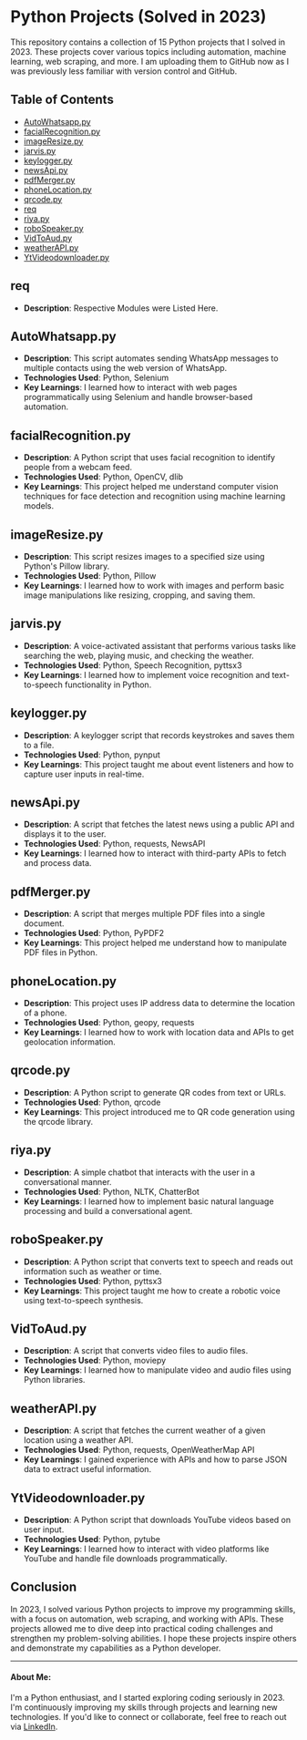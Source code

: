 # Python Projects (Solved in 2023)

This repository contains a collection of 15 Python projects that I solved in 2023. These projects cover various topics including automation, machine learning, web scraping, and more. I am uploading them to GitHub now as I was previously less familiar with version control and GitHub.

## Table of Contents
- [AutoWhatsapp.py](#autowhatsapppy)
- [facialRecognition.py](#facialrecognitionpy)
- [imageResize.py](#imageresizepy)
- [jarvis.py](#jarvispy)
- [keylogger.py](#keyloggerpy)
- [newsApi.py](#newsapipy)
- [pdfMerger.py](#pdfmergerpy)
- [phoneLocation.py](#phonelocationpy)
- [qrcode.py](#qrcodepy)
- [req](#req)
- [riya.py](#riyapy)
- [roboSpeaker.py](#robospeakerpy)
- [VidToAud.py](#vidtoaudpy)
- [weatherAPI.py](#weatherapipy)
- [YtVideodownloader.py](#ytvideodownloaderpy)

## req
- **Description**: Respective Modules were Listed Here.

## AutoWhatsapp.py
- **Description**: This script automates sending WhatsApp messages to multiple contacts using the web version of WhatsApp.
- **Technologies Used**: Python, Selenium
- **Key Learnings**: I learned how to interact with web pages programmatically using Selenium and handle browser-based automation.

## facialRecognition.py
- **Description**: A Python script that uses facial recognition to identify people from a webcam feed.
- **Technologies Used**: Python, OpenCV, dlib
- **Key Learnings**: This project helped me understand computer vision techniques for face detection and recognition using machine learning models.

## imageResize.py
- **Description**: This script resizes images to a specified size using Python's Pillow library.
- **Technologies Used**: Python, Pillow
- **Key Learnings**: I learned how to work with images and perform basic image manipulations like resizing, cropping, and saving them.

## jarvis.py
- **Description**: A voice-activated assistant that performs various tasks like searching the web, playing music, and checking the weather.
- **Technologies Used**: Python, Speech Recognition, pyttsx3
- **Key Learnings**: I learned how to implement voice recognition and text-to-speech functionality in Python.

## keylogger.py
- **Description**: A keylogger script that records keystrokes and saves them to a file.
- **Technologies Used**: Python, pynput
- **Key Learnings**: This project taught me about event listeners and how to capture user inputs in real-time.

## newsApi.py
- **Description**: A script that fetches the latest news using a public API and displays it to the user.
- **Technologies Used**: Python, requests, NewsAPI
- **Key Learnings**: I learned how to interact with third-party APIs to fetch and process data.

## pdfMerger.py
- **Description**: A script that merges multiple PDF files into a single document.
- **Technologies Used**: Python, PyPDF2
- **Key Learnings**: This project helped me understand how to manipulate PDF files in Python.

## phoneLocation.py
- **Description**: This project uses IP address data to determine the location of a phone.
- **Technologies Used**: Python, geopy, requests
- **Key Learnings**: I learned how to work with location data and APIs to get geolocation information.

## qrcode.py
- **Description**: A Python script to generate QR codes from text or URLs.
- **Technologies Used**: Python, qrcode
- **Key Learnings**: This project introduced me to QR code generation using the qrcode library.


## riya.py
- **Description**: A simple chatbot that interacts with the user in a conversational manner.
- **Technologies Used**: Python, NLTK, ChatterBot
- **Key Learnings**: I learned how to implement basic natural language processing and build a conversational agent.

## roboSpeaker.py
- **Description**: A Python script that converts text to speech and reads out information such as weather or time.
- **Technologies Used**: Python, pyttsx3
- **Key Learnings**: This project taught me how to create a robotic voice using text-to-speech synthesis.

## VidToAud.py
- **Description**: A script that converts video files to audio files.
- **Technologies Used**: Python, moviepy
- **Key Learnings**: I learned how to manipulate video and audio files using Python libraries.

## weatherAPI.py
- **Description**: A script that fetches the current weather of a given location using a weather API.
- **Technologies Used**: Python, requests, OpenWeatherMap API
- **Key Learnings**: I gained experience with APIs and how to parse JSON data to extract useful information.

## YtVideodownloader.py
- **Description**: A Python script that downloads YouTube videos based on user input.
- **Technologies Used**: Python, pytube
- **Key Learnings**: I learned how to interact with video platforms like YouTube and handle file downloads programmatically.

## Conclusion
In 2023, I solved various Python projects to improve my programming skills, with a focus on automation, web scraping, and working with APIs. These projects allowed me to dive deep into practical coding challenges and strengthen my problem-solving abilities. I hope these projects inspire others and demonstrate my capabilities as a Python developer.

---

#### About Me:
I'm a Python enthusiast, and I started exploring coding seriously in 2023. I'm continuously improving my skills through projects and learning new technologies. If you'd like to connect or collaborate, feel free to reach out via [LinkedIn](#https://www.linkedin.com/in/paila-karthik/).
